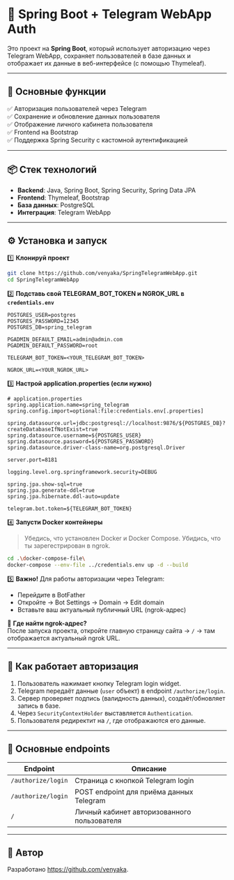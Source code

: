 # 📱 Spring Boot + Telegram WebApp Auth

Это проект на **Spring Boot**, который использует авторизацию через Telegram WebApp, сохраняет пользователей в базе данных и отображает их данные в веб-интерфейсе (с помощью Thymeleaf).

---

## 🚀 Основные функции

✅ Авторизация пользователей через Telegram  
✅ Сохранение и обновление данных пользователя  
✅ Отображение личного кабинета пользователя  
✅ Frontend на Bootstrap  
✅ Поддержка Spring Security с кастомной аутентификацией

---

## 📦 Стек технологий

- **Backend**: Java, Spring Boot, Spring Security, Spring Data JPA
- **Frontend**: Thymeleaf, Bootstrap
- **База данных**: PostgreSQL
- **Интеграция**: Telegram WebApp

---

## ⚙️ Установка и запуск

1️⃣ **Клонируй проект**
```bash
git clone https://github.com/venyaka/SpringTelegramWebApp.git
cd SpringTelegramWebApp
```

2️⃣ **Подставь свой TELEGRAM_BOT_TOKEN и NGROK_URL в `credentials.env`**
```env
POSTGRES_USER=postgres
POSTGRES_PASSWORD=12345
POSTGRES_DB=spring_telegram

PGADMIN_DEFAULT_EMAIL=admin@admin.com
PGADMIN_DEFAULT_PASSWORD=root

TELEGRAM_BOT_TOKEN=<YOUR_TELEGRAM_BOT_TOKEN>

NGROK_URL=<YOUR_NGROK_URL>
```

3️⃣ **Настрой application.properties (если нужно)**
```
# application.properties
spring.application.name=spring_telegram
spring.config.import=optional:file:credentials.env[.properties]

spring.datasource.url=jdbc:postgresql://localhost:9876/${POSTGRES_DB}?createDatabaseIfNotExist=true
spring.datasource.username=${POSTGRES_USER}
spring.datasource.password=${POSTGRES_PASSWORD}
spring.datasource.driver-class-name=org.postgresql.Driver

server.port=8181

logging.level.org.springframework.security=DEBUG

spring.jpa.show-sql=true
spring.jpa.generate-ddl=true
spring.jpa.hibernate.ddl-auto=update

telegram.bot.token=${TELEGRAM_BOT_TOKEN}

```


4️⃣ **Запусти Docker контейнеры**
> Убедись, что установлен Docker и Docker Compose.
> Убидись, что ты зарегестрирован в ngrok.
```bash
cd .\docker-compose-file\
docker-compose --env-file ../credentials.env up -d --build
```
5️⃣ **Важно!** Для работы авторизации через Telegram:

* Перейдите в BotFather
* Откройте → Bot Settings → Domain → Edit domain
* Вставьте ваш актуальный публичный URL (ngrok-адрес)

📍 **Где найти ngrok-адрес?**  
После запуска проекта, откройте главную страницу сайта → `/` → там отображается актуальный ngrok URL.

---

## 📲 Как работает авторизация

1. Пользователь нажимает кнопку Telegram login widget.
2. Telegram передаёт данные (`user` объект) в endpoint `/authorize/login`.
3. Сервер проверяет подпись (валидность данных), создаёт/обновляет запись в базе.
4. Через `SecurityContextHolder` выставляется `Authentication`.
5. Пользователя редиректит на `/`, где отображаются его данные.

---

## 🔑 Основные endpoints

| Endpoint           | Описание                                      |
|--------------------|----------------------------------------------|
| `/authorize/login` | Страница с кнопкой Telegram login             |
| `/authorize/login` | POST endpoint для приёма данных Telegram      |
| `/`                | Личный кабинет авторизованного пользователя  |

---

## 🤝 Автор

Разработано https://github.com/venyaka.